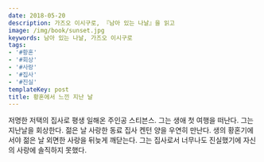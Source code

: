 ```yaml
---
date: 2018-05-20
description: 가즈오 이시구로, 『남아 있는 나날』을 읽고
image: /img/book/sunset.jpg
keywords: 남아 있는 나날, 가즈오 이시구로
tags:
- '#황혼'
- '#회상'
- '#사랑'
- '#집사'
- '#진실'
templateKey: post
title: 황혼에서 느낀 지난 날
---
```


저명한 저택의 집사로 평생 일해온 주인공 스티븐스. 그는 생애 첫 여행을 떠난다. 그는 지난날을 회상한다. 젊은 날 사랑한 동료 집사 켄턴 양을 우연히 만난다. 생의 황혼기에서야 젊은 날 외면한 사랑을 뒤늦게 깨닫는다. 그는 집사로서 너무나도 진실했기에 자신의 사랑에 솔직하지 못했다.